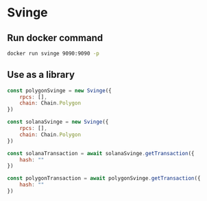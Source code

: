 # Svinge

## Run docker command

```bash
docker run svinge 9090:9090 -p
```

## Use as a library

```javascript
const polygonSvinge = new Svinge({
    rpcs: [],
    chain: Chain.Polygon
})

const solanaSvinge = new Svinge({
    rpcs: [],
    chain: Chain.Polygon
})

const solanaTransaction = await solanaSvinge.getTransaction({
    hash: ""
})

const polygonTransaction = await polygonSvinge.getTransaction({
    hash: ""
})
```